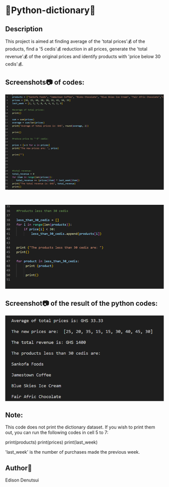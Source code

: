 # 	🐍Python-dictionary📖

## Description
This project is aimed at finding average of the 'total prices'💰 of the products, find a '5 cedis'💰 reduction in all prices, generate the 'total revenue'💰 of the original prices and identify products with 'price below 30 cedis'💰.



## Screenshots📷  of codes:
![First screenshot of python codes from the project.](./Screenshots/python_dictionary_codes_01.png)

&nbsp;

![Second screenshot of python codes from the project.](./Screenshots/python_dictionary_codes_02.png)

## Screenshot📷 of the result of the python codes:
![Screenshot of the result of python codes](./Screenshots/python_dictionary_result.png)

 ## Note:
 This code does not print the dictionary dataset. If you wish to print them out, you can run the following codes in cell 5 to 7:

 print(products)
 print(prices)
 print(last_week)

 'last_week' is the number of purchases made the previous week.

## Author👨 
Edison Denutsui